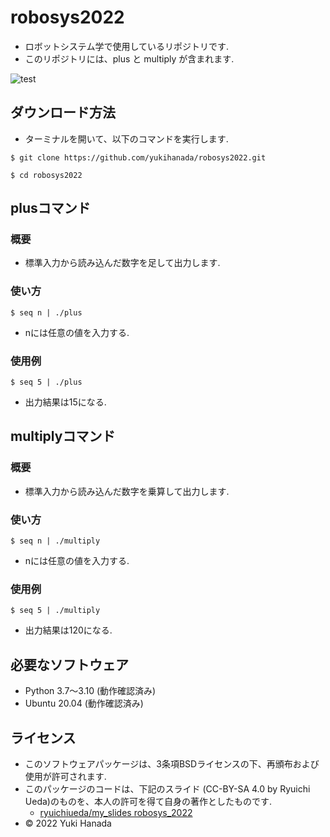 # robosys2022
* ロボットシステム学で使用しているリポジトリです.
* このリポジトリには、plus と multiply が含まれます.

![test](https://github.com/yukihanada/robosys2022/actions/workflows/test.yml/badge.svg)

## ダウンロード方法
* ターミナルを開いて、以下のコマンドを実行します.
```
$ git clone https://github.com/yukihanada/robosys2022.git
```
```
$ cd robosys2022
```

## plusコマンド
### 概要
* 標準入力から読み込んだ数字を足して出力します.

### 使い方
```
$ seq n | ./plus
```
* nには任意の値を入力する.

### 使用例
```
$ seq 5 | ./plus
```
* 出力結果は15になる.

## multiplyコマンド
### 概要
* 標準入力から読み込んだ数字を乗算して出力します.

### 使い方
```
$ seq n | ./multiply
```
* nには任意の値を入力する.

### 使用例
```
$ seq 5 | ./multiply
```
* 出力結果は120になる.

## 必要なソフトウェア
* Python 3.7～3.10 (動作確認済み)
* Ubuntu 20.04 (動作確認済み)

## ライセンス
* このソフトウェアパッケージは、3条項BSDライセンスの下、再頒布および使用が許可されます.
* このパッケージのコードは、下記のスライド (CC-BY-SA 4.0 by Ryuichi Ueda)のものを、本人の許可を得て自身の著作としたものです.
  * [ryuichiueda/my_slides robosys_2022](https://github.com/ryuichiueda/my_slides/tree/master/robosys_2022)
* © 2022 Yuki Hanada
